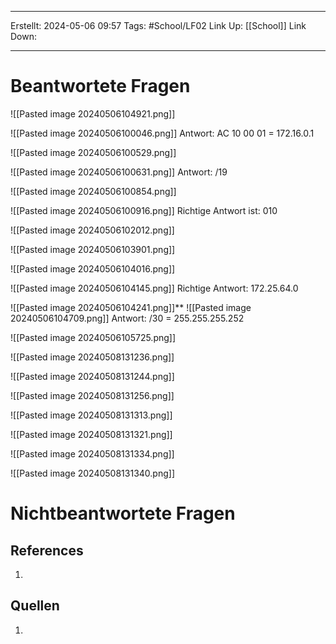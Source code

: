 
--- 
Erstellt: 2024-05-06    09:57 
Tags: #School/LF02
Link Up: [[School]]
Link Down:

--- 
# Beantwortete Fragen

![[Pasted image 20240506104921.png]]

![[Pasted image 20240506100046.png]]
Antwort: AC 10 00 01 = 172.16.0.1

![[Pasted image 20240506100529.png]]

![[Pasted image 20240506100631.png]]
Antwort: /19

![[Pasted image 20240506100854.png]]

![[Pasted image 20240506100916.png]]
Richtige Antwort ist: 010

![[Pasted image 20240506102012.png]]

![[Pasted image 20240506103901.png]]

![[Pasted image 20240506104016.png]]

![[Pasted image 20240506104145.png]]
Richtige Antwort: 172.25.64.0

![[Pasted image 20240506104241.png]]**
![[Pasted image 20240506104709.png]]
Antwort: /30 = 255.255.255.252

![[Pasted image 20240506105725.png]]

![[Pasted image 20240508131236.png]]

![[Pasted image 20240508131244.png]]

![[Pasted image 20240508131256.png]]

![[Pasted image 20240508131313.png]]

![[Pasted image 20240508131321.png]]

![[Pasted image 20240508131334.png]]


![[Pasted image 20240508131340.png]]

# Nichtbeantwortete Fragen


## References
1. 

## Quellen
1. 